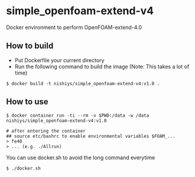 # simple_openfoam-extend-v4
Docker environment to perform OpenFOAM-extend-4.0

## How to build
- Put Dockerfile your current directory
- Run the following command to build the image (Note: This takes a lot of time)

```
$ docker build -t nishiys/simple_openfoam-extend-v4:v1.0 .
```

## How to use

```shell
$ docker container run -ti --rm -v $PWD:/data -w /data nishiys/simple_openfoam-extend-v4:v1.0

# after entering the container
## source etc/bashrc to enable environmental variables $FOAM_...  
> fe40 
> ... (e.g. ./Allrun)
```

You can use docker.sh to avoid the long command everytime

```
$ ./docker.sh
```
